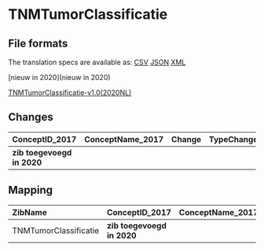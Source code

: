 # TNMTumorClassificatie
## File formats

The translation specs are available as: 
[CSV](../csv/TNMTumorClassificatie.csv) [JSON](../json/TNMTumorClassificatie.json) [XML](../xml/TNMTumorClassificatie.xml)



[nieuw in 2020](nieuw in 2020)

[TNMTumorClassificatie-v1.0(2020NL)](https://zibs.nl/wiki/TNMTumorClassificatie-v1.0(2020NL))









## Changes

| ConceptID_2017             | ConceptName_2017   | Change   | TypeChange   | Impact_heen   | TRANSLATIE_spec_heen   | Impact_terug   | TRANSLATIE_spec_terug   | Omschrijving   |
|:---------------------------|:-------------------|:---------|:-------------|:--------------|:-----------------------|:---------------|:------------------------|:---------------|
| **zib toegevoegd in 2020** |                    |          |              |               |                        |                |                         |                |

## Mapping

| ZibName               | ConceptID_2017             | ConceptName_2017   | Codelists_2017   | Change   | ConceptID_2020             | ConceptName_2020   | Codelists_2020   | Bits   | Omschrijving   | TypeChange   | Impact_heen   | TRANSLATIE_spec_heen   | Impact_terug   | TRANSLATIE_spec_terug   |
|:----------------------|:---------------------------|:-------------------|:-----------------|:---------|:---------------------------|:-------------------|:-----------------|:-------|:---------------|:-------------|:--------------|:-----------------------|:---------------|:------------------------|
| TNMTumorClassificatie | **zib toegevoegd in 2020** |                    |                  |          | **zib toegevoegd in 2020** |                    |                  |        |                |              |               |                        |                |                         |

